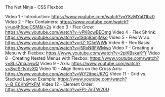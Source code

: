The Net Ninja - CSS Flexbox

Video 1 - Introduction:
https://www.youtube.com/watch?v=Y8zMYaD1bz0
Video 2 - Flex Containers:
https://www.youtube.com/watch?v=ux4h6pejCSM&t=2s
Video 3 - Flex Grow:
https://www.youtube.com/watch?v=yPK8cwBEOmg
Video 4 - Flex Shrink:
https://www.youtube.com/watch?v=tSdq8amjMso
Video 5 - Flex Wrap:
https://www.youtube.com/watch?v=rlZ-fC5eWWk
Video 6 - Flex Basis:
https://www.youtube.com/watch?v=j5RxNRFWMwo
Video 7 - Creating a Menu with Flexbox:
https://www.youtube.com/watch?v=2plKBskaKfY
Video 8 - Creating Nested Menus with Flexbox:
https://www.youtube.com/watch?v=8Ls7maJvjwQ
Video 9 - Axis:
https://www.youtube.com/watch?v=8vcSr1yVvXQ
Video 10 - Align Items on the Cross Axis:
https://www.youtube.com/watch?v=WY2itpeUK7Q
Video 11 - Grid vs. Stacked Layout Example:
https://www.youtube.com/watch?v=B_E6Kh9YkFM
Video 12 - Element Order:
https://www.youtube.com/watch?v=FPl-7mTW20U
